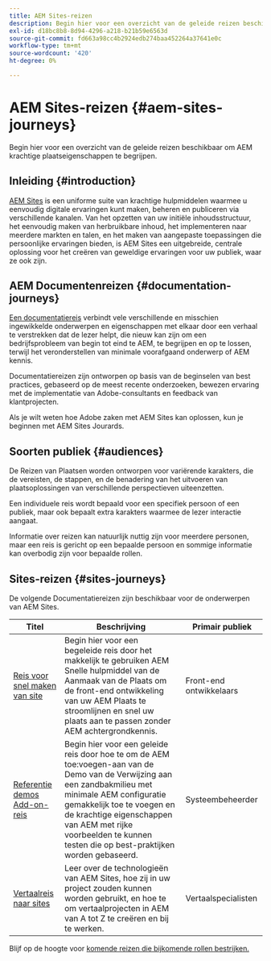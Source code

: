```yaml
---
title: AEM Sites-reizen
description: Begin hier voor een overzicht van de geleide reizen beschikbaar om AEM krachtige plaatseigenschappen te begrijpen.
exl-id: d18bc8b8-8d94-4296-a218-b21b59e6563d
source-git-commit: fd663a98cc4b2924edb274baa452264a37641e0c
workflow-type: tm+mt
source-wordcount: '420'
ht-degree: 0%

---
```


# AEM Sites-reizen {#aem-sites-journeys}

Begin hier voor een overzicht van de geleide reizen beschikbaar om AEM krachtige plaatseigenschappen te begrijpen.

## Inleiding {#introduction}

[AEM Sites](https://business.adobe.com/products/experience-manager/sites/aem-sites.html) is een uniforme suite van krachtige hulpmiddelen waarmee u eenvoudig digitale ervaringen kunt maken, beheren en publiceren via verschillende kanalen. Van het opzetten van uw initiële inhoudsstructuur, het eenvoudig maken van herbruikbare inhoud, het implementeren naar meerdere markten en talen, en het maken van aangepaste toepassingen die persoonlijke ervaringen bieden, is AEM Sites een uitgebreide, centrale oplossing voor het creëren van geweldige ervaringen voor uw publiek, waar ze ook zijn.

## AEM Documentenreizen {#documentation-journeys}

[Een documentatiereis](/help/journey-documentation/documentation-journeys.md) verbindt vele verschillende en misschien ingewikkelde onderwerpen en eigenschappen met elkaar door een verhaal te verstrekken dat de lezer helpt, die nieuw kan zijn om een bedrijfsprobleem van begin tot eind te AEM, te begrijpen en op te lossen, terwijl het veronderstellen van minimale voorafgaand onderwerp of AEM kennis.

Documentatiereizen zijn ontworpen op basis van de beginselen van best practices, gebaseerd op de meest recente onderzoeken, bewezen ervaring met de implementatie van Adobe-consultants en feedback van klantprojecten.

Als je wilt weten hoe Adobe zaken met AEM Sites kan oplossen, kun je beginnen met AEM Sites Jourards.

## Soorten publiek {#audiences}

De Reizen van Plaatsen worden ontworpen voor variërende karakters, die de vereisten, de stappen, en de benadering van het uitvoeren van plaatsoplossingen van verschillende perspectieven uiteenzetten.

Een individuele reis wordt bepaald voor een specifiek persoon of een publiek, maar ook bepaalt extra karakters waarmee de lezer interactie aangaat.

Informatie over reizen kan natuurlijk nuttig zijn voor meerdere personen, maar een reis is gericht op een bepaalde persoon en sommige informatie kan overbodig zijn voor bepaalde rollen.

## Sites-reizen {#sites-journeys}

De volgende Documentatiereizen zijn beschikbaar voor de onderwerpen van AEM Sites.

| Titel | Beschrijving | Primair publiek |
|---|---|---|
| [Reis voor snel maken van site](/help/journey-sites/quick-site/overview.md) | Begin hier voor een begeleide reis door het makkelijk te gebruiken AEM Snelle hulpmiddel van de Aanmaak van de Plaats om de front-end ontwikkeling van uw AEM Plaats te stroomlijnen en snel uw plaats aan te passen zonder AEM achtergrondkennis. | Front-end ontwikkelaars |
| [Referentie demos Add-on-reis](/help/journey-sites/demos-add-on/overview.md) | Begin hier voor een geleide reis door hoe te om de AEM toe:voegen-aan van de Demo van de Verwijzing aan een zandbakmilieu met minimale AEM configuratie gemakkelijk toe te voegen en de krachtige eigenschappen van AEM met rijke voorbeelden te kunnen testen die op best-praktijken worden gebaseerd. | Systeembeheerder |
| [Vertaalreis naar sites](/help/journey-sites/translation/overview.md) | Leer over de technologieën van AEM Sites, hoe zij in uw project zouden kunnen worden gebruikt, en hoe te om vertaalprojecten in AEM van A tot Z te creëren en bij te werken. | Vertaalspecialisten |

Blijf op de hoogte voor [komende reizen die bijkomende rollen bestrijken.](/help/journey-documentation/documentation-journeys.md#journeys)

